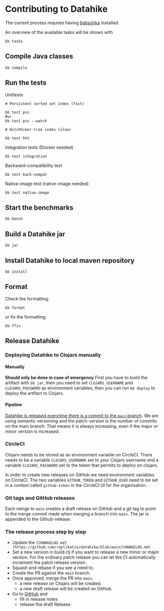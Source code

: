 # Contributing to Datahike

The current process requires having [babashka](https://github.com/babashka/babashka) installed.

An overview of the available tasks will be shown with

```
bb tasks
```


## Compile Java classes
```
bb compile
```

## Run the tests

Unittests

```
# Persistent sorted set index (fast)

bb test pss
#or 
bb test pss --watch

# Hitchhiker-tree index (slow)

bb test hht
```

Integration tests (Docker needed)

```
bb test integration
```

Backward-compatibility test

```
bb test back-compat
```

Native-image test (native-image needed)

```
bb test native-image
```

## Start the benchmarks
```
bb bench
```

## Build a Datahike jar
```
bb jar
```

## Install Datahike to local maven repository
```
bb install
```

## Format
Check the formatting:
```
bb format
```
or fix the formatting:
```
bb ffix
```

## Release Datahike
### Deploying Datahike to Clojars manually
#### Manually
**Should only be done in case of emergency**
First you have to build the artifact with `bb jar`, then you need to
set `CLOJARS_USERNAME` and `CLOJARS_PASSWORD` as environment variables, then
you can run `bb deploy` to deploy the artifact to Clojars.

#### Pipeline
[Datahike is released everytime there is a commit to the `main` branch](https://github.com/replikativ/datahike/blob/development/doc/adl/adr-004-github-flow.md).
We are using semantic versioning and the patch-version is the number of commits on
the main branch. That means it is always increasing, even if the major or minor
version is increased.

### CircleCI
Clojars needs to be stored as an environment variable on CircleCI. There needs to be a
variable `CLOJARS_USERNAME` set to your Clojars username and a variable `CLOJARS_PASSWORD` set
to the token that permits to deploy on clojars.

In order to create new releases on GitHub we need environment variables on CircleCI. The
two variables `GITHUB_TOKEN` and `GITHUB_USER` need to be set in a context called
`github-token` in the CircleCI UI for the organisation.

### Git tags and GitHub releases
Each merge to `main` creates a draft release on GitHub and a git tag to point to the merge commit
made when merging a branch into `main`. The jar is appended to the Github-release.

### The release process step by step
- Update the `[CHANGELOG.md](https://github.com/replikativ/datahike/blob/main/CHANGELOG.md)`
- Set a  new version in build.clj if you want to release a new minor or major version.
  For the ordinary patch release you can let the CI automatically increment the patch
  release version.
- Squash and rebase if you see a need to.
- Create the PR against the `main` branch.
- Once approved, merge the PR into `main`.
  + a new release on Clojars will be created.
  + a new draft release will be created on GitHub.
- Go to [GitHub](https://github.com/replikativ/datahike/releases) and
  + fill in release notes
  + release the draft Release.
